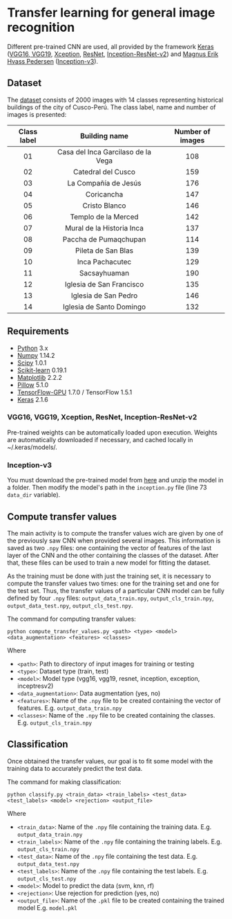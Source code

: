 # Transfer learning for general image recognition
Different pre-trained CNN are used, all provided by the framework [Keras](https://github.com/fchollet/deep-learning-models) ([VGG16, VGG19](https://arxiv.org/abs/1409.1556), [Xception](https://arxiv.org/abs/1610.02357), [ResNet](https://arxiv.org/abs/1512.03385), [Inception-ResNet-v2](https://arxiv.org/abs/1602.07261)) and [Magnus Erik Hvass Pedersen](https://github.com/Hvass-Labs/TensorFlow-Tutorials) ([Inception-v3](https://arxiv.org/abs/1512.00567)).

## Dataset
The [dataset](https://drive.google.com/drive/folders/0BzMfOBUQtl7dMHJfSGgtVTRZRDQ?usp=sharing) consists of 2000 images with 14 classes representing historical buildings of the city of Cusco-Perú. The class label, name and number of images is presented:

| Class label    | Building name   | Number of images|
| :---:         |     :---:       | :---:|
| 01    |  Casa del Inca Garcilaso de la Vega     |  108    |
| 02      | Catedral del Cusco       |159    |
| 03      | La Compañía de Jesús       |176    |
| 04    | Coricancha     |  147|
| 05      | Cristo Blanco       |146|
| 06      | Templo de la Merced       |142|
| 07    | Mural de la Historia Inca    |  137|
| 08    | Paccha de Pumaqchupan   |  114    |
| 09      |  Pileta de San Blas      |139    |
| 10      | Inca Pachacutec      |129    |
| 11    | Sacsayhuaman     |  190|
| 12      | Iglesia de San Francisco       |135|
| 13      |  Iglesia de San Pedro     |146|
| 14      |Iglesia de Santo Domingo    |  132|

## Requirements
* [Python](https://www.python.org/) 3.x
* [Numpy](http://www.numpy.org/) 1.14.2
* [Scipy](https://www.scipy.org/) 1.0.1
* [Scikit-learn](http://scikit-learn.org/stable/) 0.19.1
* [Matplotlib](https://matplotlib.org/) 2.2.2
* [Pillow](https://pillow.readthedocs.io/en/5.1.x/) 5.1.0
* [TensorFlow-GPU](https://www.tensorflow.org/) 1.7.0 / TensorFlow 1.5.1
* [Keras](https://keras.io/) 2.1.6

### VGG16, VGG19, Xception, ResNet, Inception-ResNet-v2
Pre-trained weights can be automatically loaded upon execution. Weights are automatically downloaded if necessary, and cached locally in ~/.keras/models/.

### Inception-v3
You must download the pre-trained model from [here](http://download.tensorflow.org/models/image/imagenet/inception-2015-12-05.tgz) and unzip the model in a folder. Then modify the model's path in the `inception.py` file (line 73 `data_dir` variable).

## Compute transfer values
The main activity is to compute the transfer values wich are given by one of the previously saw CNN when provided several images. This information is saved as two `.npy` files: one containing the vector of features of the last layer of the CNN and the other containing the classes of the dataset. After that, these files can be used to train a new model for fitting the dataset.

As the training must be done with just the training set, it is necessary to compute the transfer values two times: one for the training set and one for the test set. Thus, the transfer values of a particular CNN model can be fully defined by four `.npy` files: `output_data_train.npy`, `output_cls_train.npy`, `output_data_test.npy`, `output_cls_test.npy`.

The command for computing transfer values:

`python compute_transfer_values.py <path> <type> <model> <data_augmentation> <features> <classes>`

Where
* `<path>`: Path to directory of input images for training or testing
* `<type>`: Dataset type (train, test)
* `<model>`: Model type (vgg16, vgg19, resnet, inception, exception, inceptresv2)
* `<data_augmentation>`: Data augmentation (yes, no)
* `<features>`: Name of the `.npy` file to be created containing the vector of features. E.g. `output_data_train.npy`
* `<classes>`: Name of the `.npy` file to be created containing the classes. E.g. `output_cls_train.npy`

## Classification
Once obtained the transfer values, our goal is to fit some model with the training data to accurately predict the test data.

The command for making classification:

`python classify.py <train_data> <train_labels> <test_data> <test_labels> <model> <rejection> <output_file>`

Where
* `<train_data>`: Name of the `.npy` file containing the training data. E.g. `output_data_train.npy`
* `<train_labels>`: Name of the `.npy` file containing the training labels. E.g. `output_cls_train.npy`
* `<test_data>`: Name of the `.npy` file containing the test data. E.g. `output_data_test.npy`
* `<test_labels>`: Name of the `.npy` file containing the test labels. E.g. `output_cls_test.npy`
* `<model>`: Model to predict the data (svm, knn, rf)
* `<rejection>`: Use rejection for prediction (yes, no)
* `<output_file>`: Name of the `.pkl` file to be created containing the trained model E.g. `model.pkl`